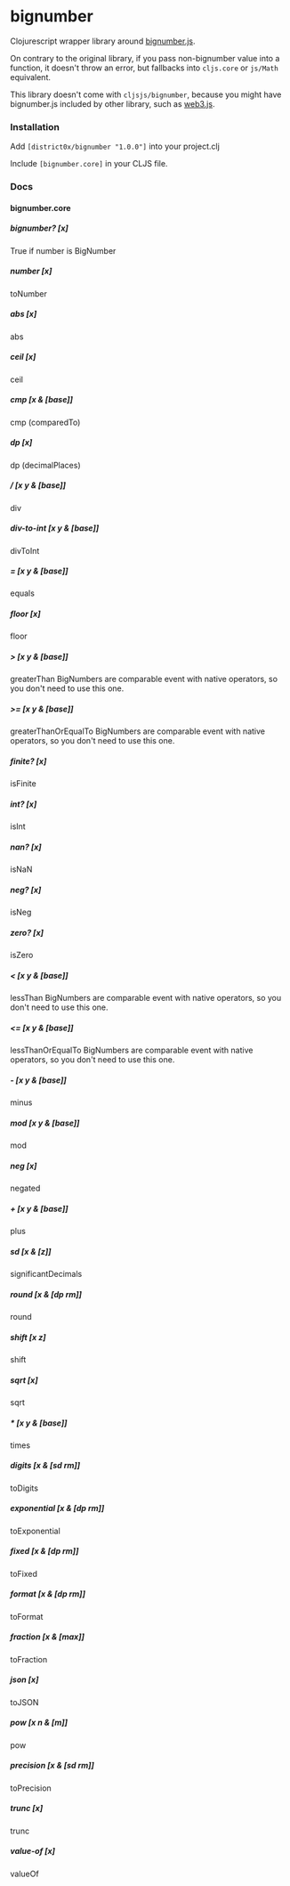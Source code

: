 # bignumber

Clojurescript wrapper library around [bignumber.js](https://github.com/MikeMcl/bignumber.js/). 

On contrary to the original library, if you pass non-bignumber value into a function, it doesn't throw an error, but fallbacks into `cljs.core` or `js/Math` equivalent. 

This library doesn't come with `cljsjs/bignumber`, because you might have bignumber.js included by other library, such as [web3.js](https://github.com/ethereum/web3.js/).

### Installation
Add `[district0x/bignumber "1.0.0"]` into your project.clj

Include `[bignumber.core]` in your CLJS file.

### Docs
#### bignumber.core
##### bignumber? [x]
True if number is BigNumber
##### number [x]
toNumber
##### abs [x]
abs
##### ceil [x]
ceil
##### cmp [x & [base]]
cmp (comparedTo)
##### dp [x]
dp (decimalPlaces)
##### / [x y & [base]]
div
##### div-to-int [x y & [base]]
divToInt
##### = [x y & [base]]
equals
##### floor [x]
floor
##### > [x y & [base]]
greaterThan
BigNumbers are comparable event with native operators, so you don't need to use this one.
##### >= [x y & [base]]
greaterThanOrEqualTo
BigNumbers are comparable event with native operators, so you don't need to use this one.
##### finite? [x]
isFinite
##### int? [x]
isInt
##### nan? [x]
isNaN
##### neg? [x]
isNeg
##### zero? [x]
isZero
##### < [x y & [base]]
lessThan
BigNumbers are comparable event with native operators, so you don't need to use this one.
##### <= [x y & [base]]
lessThanOrEqualTo
BigNumbers are comparable event with native operators, so you don't need to use this one.
##### - [x y & [base]]
minus
##### mod [x y & [base]]
mod
##### neg [x]
negated
##### + [x y & [base]]
plus
##### sd [x & [z]]
significantDecimals
##### round [x & [dp rm]]
round
##### shift [x z]
shift
##### sqrt [x]
sqrt
##### * [x y & [base]]
times
##### digits [x & [sd rm]]
toDigits
##### exponential [x & [dp rm]]
toExponential
##### fixed [x & [dp rm]]
toFixed
##### format [x & [dp rm]]
toFormat
##### fraction [x & [max]]
toFraction
##### json [x]
toJSON
##### pow [x n & [m]]
pow
##### precision [x & [sd rm]]
toPrecision
##### trunc [x]
trunc
##### value-of [x]
valueOf


